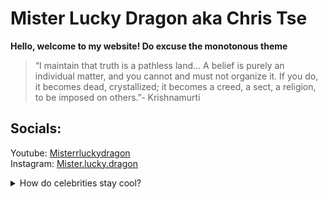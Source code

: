 # Mister Lucky Dragon aka **Chris Tse**  


**Hello, welcome to my website! Do excuse the monotonous theme**
>“I maintain that truth is a pathless land... A belief is purely an individual matter, and you cannot and must not organize it. If you do, it becomes dead, crystallized; it becomes a creed, a sect, a religion, to be imposed on others.”- Krishnamurti


## Socials:
Youtube: [Misterrluckydragon](https://www.youtube.com/@misterrluckydragon)  
Instagram: [Mister.lucky.dragon](https://www.instagram.com/mister.lucky.dragon/)

<details><br/>
<summary>How do celebrities stay cool?</summary>
They have many fans
</details>  



